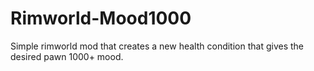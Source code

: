 # Rimworld-Mood1000
Simple rimworld mod that creates a new health condition that gives the desired pawn 1000+ mood.
